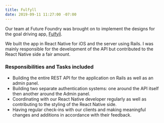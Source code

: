 ```yaml
---
title: Fulfyll
date: 2019-09-11 11:27:00 -07:00
---
```


Our team at Future Foundry was brought on to implement the designs for the goal driving app, [Fulfyll](https://fulfyll.us/).

We built the app in React Native for iOS and the server using Rails. I was mainly responsible for the development of the API but contributed to the React Native side a fair amount.

### Responsibilities and Tasks included
- Building the entire REST API for the application on Rails as well as an admin panel.
- Building two separate authentication systems: one around the API itself then another around the Admin panel.
- Coordinating with our React Native developer regularly as well as contributing to the styling of the React Native side.
- Having regular check-ins with our clients and making meaningful changes and additions in accordance with their feedback.